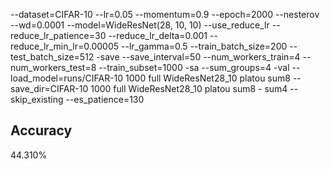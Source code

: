 --dataset=CIFAR-10 --lr=0.05 --momentum=0.9 --epoch=2000 --nesterov --wd=0.0001 --model=WideResNet(28, 10, 10) --use_reduce_lr --reduce_lr_patience=30 --reduce_lr_delta=0.001 --reduce_lr_min_lr=0.00005 --lr_gamma=0.5 --train_batch_size=200 --test_batch_size=512 -save --save_interval=50 --num_workers_train=4 --num_workers_test=8 --train_subset=1000 -sa --sum_groups=4 -val --load_model=runs/CIFAR-10 1000 full WideResNet28_10 platou sum8 --save_dir=CIFAR-10 1000 full WideResNet28_10 platou sum8 - sum4 --skip_existing --es_patience=130
## Accuracy
 44.310%